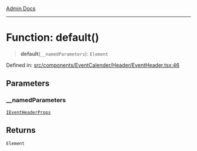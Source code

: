 [Admin Docs](/)

***

# Function: default()

> **default**(`__namedParameters`): `Element`

Defined in: [src/components/EventCalender/Header/EventHeader.tsx:46](https://github.com/PalisadoesFoundation/talawa-admin/blob/main/src/components/EventCalender/Header/EventHeader.tsx#L46)

## Parameters

### \_\_namedParameters

[`IEventHeaderProps`](../../../../../types/Event/interface/interfaces/IEventHeaderProps.md)

## Returns

`Element`
